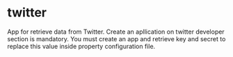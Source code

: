 # twitter

App for retrieve data from Twitter. Create an apllication on twitter developer section is mandatory. You must create an app and retrieve key and secret to replace this value inside property configuration file.
